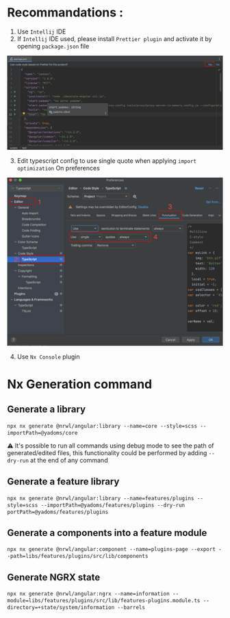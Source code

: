 # Recommandations : 

1. Use `Intellij` IDE
2. If `Intellij` IDE used, please install `Prettier plugin` and activate it by opening `package.json` file

![](./documentation-assets/prettier.png)

3. Edit typescript config to use single quote when applying `import optimization`
  On preferences 

![](./documentation-assets/single-quotes.png)

4. Use `Nx Console` plugin

# Nx Generation command

## Generate a library 
```
npx nx generate @nrwl/angular:library --name=core --style=scss --importPath=@yadoms/core
```

⚠️ It's possible to run all commands using debug mode to see the path of generated/edited files, this functionality could be performed by adding `--dry-run` at the end of any command

## Generate a feature library

```
npx nx generate @nrwl/angular:library --name=features/plugins --style=scss --importPath=@yadoms/features/plugins --dry-run
portPath=@yadoms/features/plugins
```

## Generate a components into a feature module

```
npx nx generate @nrwl/angular:component --name=plugins-page --export --path=libs/features/plugins/src/lib/components
```

## Generate NGRX state

```
npx nx generate @nrwl/angular:ngrx --name=information --module=libs/features/plugins/src/lib/features-plugins.module.ts --directory=+state/system/information --barrels
```
